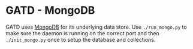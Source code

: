 GATD - MongoDB
==============

GATD uses [MongoDB](http://www.mongodb.org/) for its underlying data store.
Use `./run_mongo.py` to make sure the daemon is running on the correct port
and then `./init_mongo.py` once to setup the database and collections.